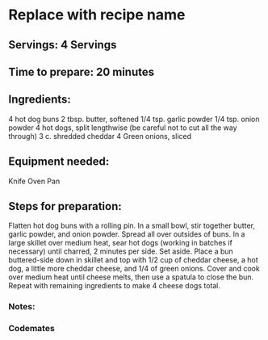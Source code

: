 # Replace with recipe name

## Servings: 4 Servings

## Time to prepare: 20 minutes

## Ingredients:
4 hot dog buns
2 tbsp. butter, softened
1/4 tsp. garlic powder
1/4 tsp. onion powder
4 hot dogs, split lengthwise (be careful not to cut all the way through)
3 c. shredded cheddar
4 Green onions, sliced


## Equipment needed:
Knife
Oven
Pan

## Steps for preparation:
Flatten hot dog buns with a rolling pin. In a small bowl, stir together butter, garlic powder, and onion powder. Spread all over outsides of buns.
In a large skillet over medium heat, sear hot dogs (working in batches if necessary) until charred, 2 minutes per side. Set aside.
Place a bun buttered-side down in skillet and top with 1/2 cup of cheddar cheese, a hot dog, a little more cheddar cheese, and 1/4 of green onions.
Cover and cook over medium heat until cheese melts, then use a spatula to close the bun. Repeat with remaining ingredients to make 4 cheese dogs total.


### Notes:



### Codemates #
